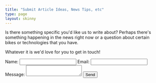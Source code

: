```yaml
---
title: "Submit Article Ideas, News Tips, etc"
type: page
layout: skinny
---
```


Is there something specific you'd like us to write about?
Perhaps there's something happening in the news right now or a question about certain bikes or technologies that you have.

Whatever it is we'd love for you to get in touch!

<form action="https://formspree.io/f/xpzkrokr" method="POST">
	<label for="name">Name:</label>
	<input type="text" name="name">
	<label for="_replyto">Email:</label>
	<input type="email" name="_replyto">
	<label for="message">Message:</label>
	<textarea name="message"></textarea>
	<input type="submit" value="Send" class="btn primary">
</form>
